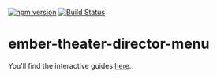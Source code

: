 [![npm version](https://badge.fury.io/js/ember-theater-director-menu.svg)](https://badge.fury.io/js/ember-theater-director-menu)
[![Build Status](https://travis-ci.org/ember-theater/ember-theater-director-menu.svg?branch=master)](https://travis-ci.org/ember-theater/ember-theater-director-menu)

# ember-theater-director-menu

You'll find the interactive guides [here](http://www.ember.theater/learn/director/directions/menu).
